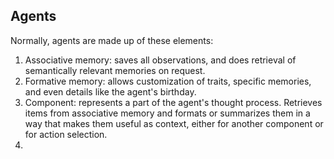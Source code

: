 ## Agents
Normally, agents are made up of these elements:
1. Associative memory: saves all observations, and does retrieval of semantically relevant memories on request.
2. Formative memory: allows customization of traits, specific memories, and even details like the agent's birthday.
3. Component: represents a part of the agent's thought process. Retrieves items from associative memory and formats or summarizes them in a way that makes them useful as context, either for another component or for action selection.
4. 
